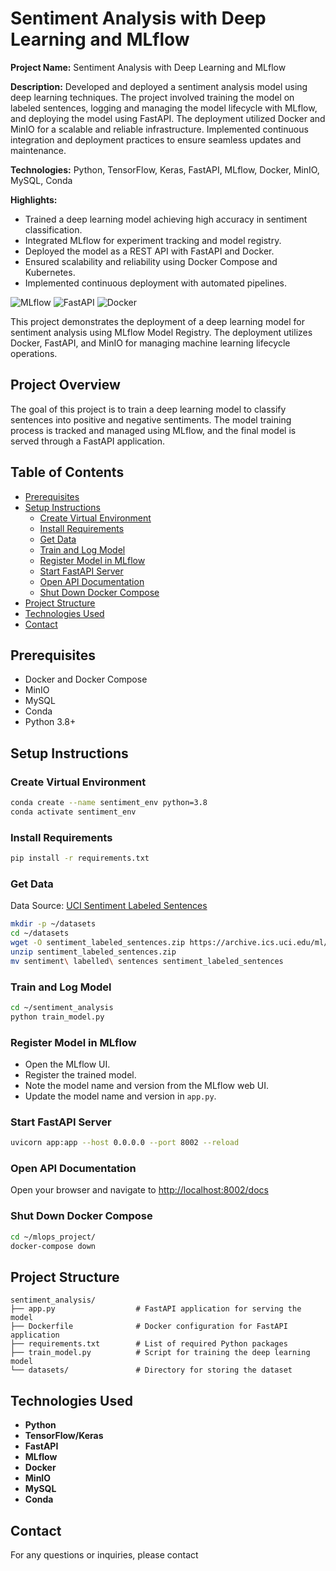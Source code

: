 
# Sentiment Analysis with Deep Learning and MLflow


**Project Name:** Sentiment Analysis with Deep Learning and MLflow

**Description:**
Developed and deployed a sentiment analysis model using deep learning techniques. The project involved training the model on labeled sentences, logging and managing the model lifecycle with MLflow, and deploying the model using FastAPI. The deployment utilized Docker and MinIO for a scalable and reliable infrastructure. Implemented continuous integration and deployment practices to ensure seamless updates and maintenance.

**Technologies:** Python, TensorFlow, Keras, FastAPI, MLflow, Docker, MinIO, MySQL, Conda

**Highlights:**
- Trained a deep learning model achieving high accuracy in sentiment classification.
- Integrated MLflow for experiment tracking and model registry.
- Deployed the model as a REST API with FastAPI and Docker.
- Ensured scalability and reliability using Docker Compose and Kubernetes.
- Implemented continuous deployment with automated pipelines.

![MLflow](https://img.shields.io/badge/MLflow-1.20.0-blue)
![FastAPI](https://img.shields.io/badge/FastAPI-0.68.1-green)
![Docker](https://img.shields.io/badge/Docker-20.10.7-blue)

This project demonstrates the deployment of a deep learning model for sentiment analysis using MLflow Model Registry. The deployment utilizes Docker, FastAPI, and MinIO for managing machine learning lifecycle operations.

## Project Overview

The goal of this project is to train a deep learning model to classify sentences into positive and negative sentiments. The model training process is tracked and managed using MLflow, and the final model is served through a FastAPI application.

## Table of Contents

- [Prerequisites](#prerequisites)
- [Setup Instructions](#setup-instructions)
  - [Create Virtual Environment](#create-virtual-environment)
  - [Install Requirements](#install-requirements)
  - [Get Data](#get-data)
  - [Train and Log Model](#train-and-log-model)
  - [Register Model in MLflow](#register-model-in-mlflow)
  - [Start FastAPI Server](#start-fastapi-server)
  - [Open API Documentation](#open-api-documentation)
  - [Shut Down Docker Compose](#shut-down-docker-compose)
- [Project Structure](#project-structure)
- [Technologies Used](#technologies-used)
- [Contact](#contact)

## Prerequisites

- Docker and Docker Compose
- MinIO
- MySQL
- Conda
- Python 3.8+

## Setup Instructions

### Create Virtual Environment

```sh
conda create --name sentiment_env python=3.8
conda activate sentiment_env
```

### Install Requirements

```sh
pip install -r requirements.txt
```

### Get Data

Data Source: [UCI Sentiment Labeled Sentences](https://archive.ics.uci.edu/ml/machine-learning-databases/00331/)

```sh
mkdir -p ~/datasets
cd ~/datasets
wget -O sentiment_labeled_sentences.zip https://archive.ics.uci.edu/ml/machine-learning-databases/00331/sentiment%20labelled%20sentences.zip
unzip sentiment_labeled_sentences.zip
mv sentiment\ labelled\ sentences sentiment_labeled_sentences
```

### Train and Log Model

```sh
cd ~/sentiment_analysis
python train_model.py
```

### Register Model in MLflow

- Open the MLflow UI.
- Register the trained model.
- Note the model name and version from the MLflow web UI.
- Update the model name and version in `app.py`.

### Start FastAPI Server

```sh
uvicorn app:app --host 0.0.0.0 --port 8002 --reload
```

### Open API Documentation

Open your browser and navigate to [http://localhost:8002/docs](http://localhost:8002/docs)

### Shut Down Docker Compose

```sh
cd ~/mlops_project/
docker-compose down
```

## Project Structure

```plaintext
sentiment_analysis/
├── app.py                  # FastAPI application for serving the model
├── Dockerfile              # Docker configuration for FastAPI application
├── requirements.txt        # List of required Python packages
├── train_model.py          # Script for training the deep learning model
└── datasets/               # Directory for storing the dataset
```

## Technologies Used

- **Python**
- **TensorFlow/Keras**
- **FastAPI**
- **MLflow**
- **Docker**
- **MinIO**
- **MySQL**
- **Conda**

## Contact

For any questions or inquiries, please contact 



